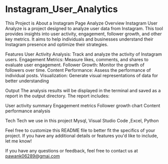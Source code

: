 # Instagram_User_Analytics
This Project is About a Instagram Page Analyze
Overview
Instagram User Analyze is a project designed to analyze user data from Instagram. This tool provides insights into user activity, engagement, follower growth, and other key metrics. It aims to help individuals and businesses understand their Instagram presence and optimize their strategies.

Features
User Activity Analysis: Track and analyze the activity of Instagram users.
Engagement Metrics: Measure likes, comments, and shares to evaluate user engagement.
Follower Growth: Monitor the growth of followers over time.
Content Performance: Assess the performance of individual posts.
Visualization: Generate visual representations of data for better understanding

Output
The analysis results will be displayed in the terminal and saved as a report in the output directory. The report includes:

User activity summary
Engagement metrics
Follower growth chart
Content performance analysis

 Tech
 Tech we use in this project Mysql, Visual Studio Code ,Excel, Python 

Feel free to customize this README file to better fit the specifics of your project. If you have any additional details or features you'd like to include, let me know!

If you have any questions or feedback, feel free to contact us at pawank06289@gmai.com

